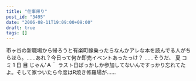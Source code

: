 ```yaml
---
title: "仕事帰り"
post_id: "3495"
date: "2006-08-11T19:09:00+09:00"
draft: true
tags: []
---
```



市ヶ谷の新職場から帰ろうと有楽町線乗ったらなんかアレな本を読んでる人がちらほら。……あれ？今日って何か即売イベントあったっけ？ ……そうだ、 夏 コ ミ 1 日 目 じゃん'Ａ｀ ラスト日ばっかしか参加してないんですっかり忘れてたよ。そして家ついたら今度はR焼き修羅場が……

